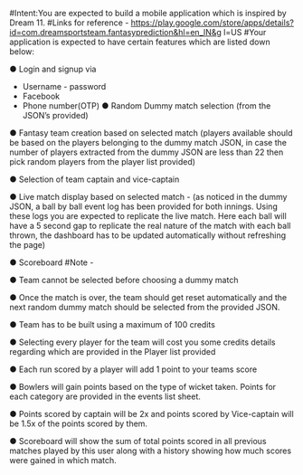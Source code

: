 #Intent:You are expected to build a mobile application which is inspired by Dream 11.
#Links for reference -
https://play.google.com/store/apps/details?id=com.dreamsportsteam.fantasyprediction&hl=en_IN&g
l=US
#Your application is expected to have certain features which are listed down below:

● Login and signup via
- Username - password
- Facebook
- Phone number(OTP)
● Random Dummy match selection (from the JSON’s provided)

● Fantasy team creation based on selected match (players available should be based on the
players belonging to the dummy match JSON, in case the number of players extracted from the
dummy JSON are less than 22 then pick random players from the player list provided)

● Selection of team captain and vice-captain

● Live match display based on selected match -
(as noticed in the dummy JSON, a ball by ball event log has been provided for both innings. Using
these logs you are expected to replicate the live match. Here each ball will have a 5 second gap
to replicate the real nature of the match with each ball thrown, the dashboard has to be updated
automatically without refreshing the page)

● Scoreboard
#Note -

● Team cannot be selected before choosing a dummy match

● Once the match is over, the team should get reset automatically and the next random dummy
match should be selected from the provided JSON.

● Team has to be built using a maximum of 100 credits

● Selecting every player for the team will cost you some credits details regarding which are
provided in the Player list provided

● Each run scored by a player will add 1 point to your teams score

● Bowlers will gain points based on the type of wicket taken. Points for each category are
provided in the events list sheet.

● Points scored by captain will be 2x and points scored by Vice-captain will be 1.5x of the points
scored by them.

● Scoreboard will show the sum of total points scored in all previous matches played by this user
along with a history showing how much scores were gained in which match.